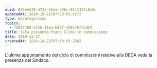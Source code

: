 ```yaml
---
uuid: 025ee570-d73a-11ea-b4bc-0fc1127c8adc
updatedAt: 2020-10-22T07:33:03.027Z
type: Uncategorized
topics:
  - f58f7400-d756-11ea-b83f-4d8576f7bd24
title: Sala presenta Piano Clima in commissione
date: 2019-12-17
createdAt: 2020-10-22T07:33:03.268Z
---
```


L'ultima appuntamento del ciclo di commissioni relative alla DECA vede la presenza del Sindaco.
